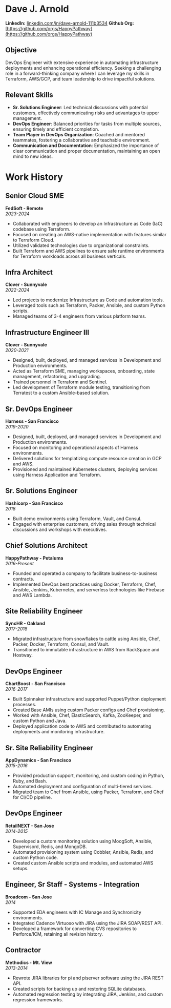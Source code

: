 # Dave J. Arnold
**LinkedIn:** [linkedin.com/in/dave-arnold-111b3534](https://www.linkedin.com/in/dave-arnold-111b3534)
**Github Org:** [https://github.com/orgs/HappyPathway](https://github.com/orgs/HappyPathway)

## Objective
DevOps Engineer with extensive experience in automating infrastructure deployments and enhancing operational efficiency. Seeking a challenging role in a forward-thinking company where I can leverage my skills in Terraform, AWS/GCP, and team leadership to drive impactful solutions.

## Relevant Skills
- **Sr. Solutions Engineer**: Led technical discussions with potential customers, effectively communicating risks and advantages to upper management.
- **DevOps Engineer**: Balanced priorities for tasks from multiple sources, ensuring timely and efficient completion.
- **Team Player in DevOps Organization**: Coached and mentored teammates, fostering a collaborative and teachable environment.
- **Communication and Documentation**: Emphasized the importance of clear communication and proper documentation, maintaining an open mind to new ideas.

# Work History  
## Senior Cloud SME
**FedSoft - Remote**  
*2023-2024*

- Collaborated with engineers to develop an Infrastructure as Code (IaC) codebase using Terraform.
- Focused on creating an AWS-native implementation with features similar to Terraform Cloud.
- Utilized validated technologies due to organizational constraints.
- Built Terraform and AWS pipelines to ensure safe runtime environments for Terraform workloads across all business verticals.

## Infra Architect
**Clover - Sunnyvale**  
*2022-2024*

- Led projects to modernize Infrastructure as Code and automation tools.
- Leveraged tools such as Terraform, Packer, Ansible, and custom Python scripts.
- Managed teams of 3-4 engineers from various platform teams.

## Infrastructure Engineer III
**Clover - Sunnyvale**  
*2020-2021*

- Designed, built, deployed, and managed services in Development and Production environments.
- Acted as Terraform SME, managing workspaces, onboarding, state management, refactoring, and upgrading.
- Trained personnel in Terraform and Sentinel.
- Led development of Terraform module testing, transitioning from Terratest to a custom Ansible-based solution.

## Sr. DevOps Engineer
**Harness - San Francisco**  
*2019-2020*

- Designed, built, deployed, and managed services in Development and Production environments.
- Focused on monitoring and operational aspects of Harness environments.
- Delivered solutions for templatizing compute resource creation in GCP and AWS.
- Provisioned and maintained Kubernetes clusters, deploying services using Harness Application and Terraform.

## Sr. Solutions Engineer
**Hashicorp - San Francisco**  
*2018*

- Built demo environments using Terraform, Vault, and Consul.
- Engaged with enterprise customers, driving sales through technical discussions and workshops with executives.

## Chief Solutions Architect
**HappyPathway - Petaluma**  
*2016-Present*

- Founded and operated a company to facilitate business-to-business contracts.
- Implemented DevOps best practices using Docker, Terraform, Chef, Ansible, Jenkins, Kubernetes, and serverless technologies like Firebase and AWS Lambda.

## Site Reliability Engineer
**SyncHR - Oakland**  
*2017-2018*

- Migrated infrastructure from snowflakes to cattle using Ansible, Chef, Packer, Docker, Terraform, Consul, and Vault.
- Transitioned to immutable infrastructure in AWS from RackSpace and Hostway.

## DevOps Engineer
**ChartBoost - San Francisco**  
*2016-2017*

- Built Spinnaker infrastructure and supported Puppet/Python deployment processes.
- Created Base AMIs using custom Packer configs and Chef provisioning.
- Worked with Ansible, Chef, ElasticSearch, Kafka, ZooKeeper, and custom Python and Java.
- Deployed application code to AWS and contributed to automating deployments and monitoring infrastructure.

## Sr. Site Reliability Engineer
**AppDynamics - San Francisco**  
*2015-2016*

- Provided production support, monitoring, and custom coding in Python, Ruby, and Bash.
- Automated deployment and configuration of multi-tiered services.
- Migrated team to Chef from Ansible, using Packer, Terraform, and Chef for CI/CD pipeline.

## DevOps Engineer
**RetailNEXT - San Jose**  
*2014-2015*

- Developed a custom monitoring solution using MoogSoft, Ansible, Supervisord, Redis, and MongoDB.
- Automated provisioning system using Cobbler, Ansible, Redis, and custom Python code.
- Created custom Ansible scripts and modules, and automated AWS setups.

## Engineer, Sr Staff - Systems - Integration
**Broadcom - San Jose**  
*2014*

- Supported EDA engineers with IC Manage and Synchronicity environments.
- Integrated Cadence Virtuoso with JIRA using the JIRA SOAP/REST API.
- Developed a framework for converting CVS repositories to Perforce/ICM, retaining all revision history.

## Contractor
**Methodics - Mt. View**  
*2013-2014*

- Rewrote JIRA libraries for pi and piserver software using the JIRA REST API.
- Created scripts for backing up and restoring SQLite databases.
- Automated regression testing by integrating JIRA, Jenkins, and custom regression frameworks.
